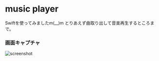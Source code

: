 music player
================

Swiftを使ってみましたm(__)m
とりあえず曲取り出して音楽再生するところまで。

### 画面キャプチャ
![screenshot](https://raw.githubusercontent.com/sawapi/musicPlayer/master/screenshot.png?1)
